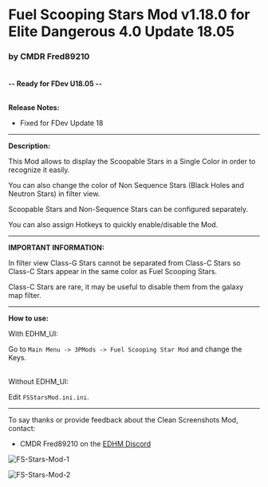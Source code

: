 # Fuel Scooping Stars Mod v1.18.0 for Elite Dangerous 4.0 Update 18.05

### by CMDR Fred89210<br><br>

**-- Ready for FDev U18.05 --**<br><br>

**Release Notes:**
- Fixed for FDev Update 18

-------------------------------------------------------------------------

**Description:**

This Mod allows to display the Scoopable Stars in a Single Color in order to recognize it easily.

You can also change the color of Non Sequence Stars (Black Holes and Neutron Stars) in filter view.

Scoopable Stars and Non-Sequence Stars can be configured separately.

You can also assign Hotkeys to quickly enable/disable the Mod.<br>

-------------------------------------------------------------------------

**IMPORTANT INFORMATION:**

In filter view Class-G Stars cannot be separated from Class-C Stars so Class-C Stars appear in the same color as Fuel Scooping Stars.

Class-C Stars are rare, it may be useful to disable them from the galaxy map filter.<br>

-------------------------------------------------------------------------

**How to use:**

With EDHM_UI:

Go to `Main Menu -> 3PMods -> Fuel Scooping Star Mod` and change the Keys.<br><br>

Without EDHM_UI:

Edit `FSStarsMod.ini.ini`.

-------------------------------------------------------------------------

To say thanks or provide feedback about the Clean Screenshots Mod, contact:
- CMDR Fred89210 on the [EDHM Discord](https://discord.gg/KTYgJegfYw)<br>

![FS-Stars-Mod-1](https://github.com/psychicEgg/EDHM/blob/main/Odyssey/3rdPartyMods/Fuel-Scooping-Stars/Scoop-Stars-Mod-1.jpg?raw=true)

![FS-Stars-Mod-2](https://github.com/psychicEgg/EDHM/blob/main/Odyssey/3rdPartyMods/Fuel-Scooping-Stars/Scoop-Stars-Mod-2.jpg?raw=true)
